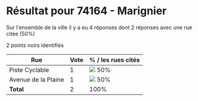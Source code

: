 # Résultat pour 74164 - Marignier

Sur l'ensemble de la ville il y a eu 4 réponses dont 2 réponses avec une rue citée (50%)

2 points noirs identifiés

| Rue | Vote | % / les rues cités|
|-----|------|-------------------|
| Piste Cyclable | 1 | <img src="../../img/bar_50.gif" />&nbsp;50%|
| Avenue de la Plaine | 1 | <img src="../../img/bar_50.gif" />&nbsp;50%|
| **Total** | 2 | 100%|
